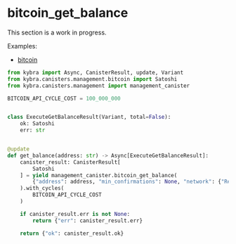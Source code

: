# bitcoin_get_balance

This section is a work in progress.

Examples:

-   [bitcoin](https://github.com/demergent-labs/kybra/tree/main/examples/bitcoin)

```python
from kybra import Async, CanisterResult, update, Variant
from kybra.canisters.management.bitcoin import Satoshi
from kybra.canisters.management import management_canister

BITCOIN_API_CYCLE_COST = 100_000_000


class ExecuteGetBalanceResult(Variant, total=False):
    ok: Satoshi
    err: str


@update
def get_balance(address: str) -> Async[ExecuteGetBalanceResult]:
    canister_result: CanisterResult[
        Satoshi
    ] = yield management_canister.bitcoin_get_balance(
        {"address": address, "min_confirmations": None, "network": {"Regtest": None}}
    ).with_cycles(
        BITCOIN_API_CYCLE_COST
    )

    if canister_result.err is not None:
        return {"err": canister_result.err}

    return {"ok": canister_result.ok}
```
